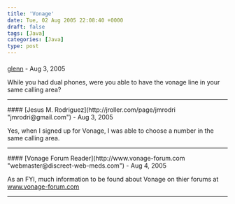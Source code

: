 ```yaml
---
title: 'Vonage'
date: Tue, 02 Aug 2005 22:08:40 +0000
draft: false
tags: [Java]
categories: [Java]
type: post
---
```



#### 
[glenn](http://haikudojo.com "gfranxman@gmail.com") - <time datetime="2005-08-03 01:49:31">Aug 3, 2005</time>

While you had dual phones, were you able to have the vonage line in your same calling area?
<hr />
#### 
[Jesus M. Rodriguez](http://jroller.com/page/jmrodri "jmrodri@gmail.com") - <time datetime="2005-08-03 09:42:03">Aug 3, 2005</time>

Yes, when I signed up for Vonage, I was able to choose a number in the same calling area.
<hr />
#### 
[Vonage Forum Reader](http://www.vonage-forum.com "webmaster@discreet-web-meds.com") - <time datetime="2005-08-18 16:04:34">Aug 4, 2005</time>

As an FYI, much information to be found about Vonage on thier forums at www.vonage-forum.com
<hr />
